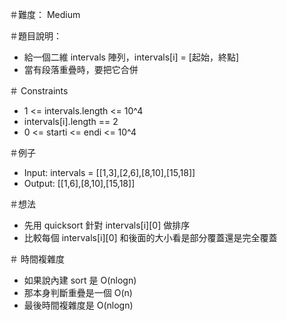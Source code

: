 ＃難度： Medium

＃題目說明： 
- 給一個二維 intervals 陣列，intervals[i] = [起始，終點]
- 當有段落重疊時，要把它合併

＃ Constraints
- 1 <= intervals.length <= 10^4
- intervals[i].length == 2
- 0 <= starti <= endi <= 10^4

＃例子
- Input: intervals = [[1,3],[2,6],[8,10],[15,18]]
- Output: [[1,6],[8,10],[15,18]]

＃想法
- 先用 quicksort 針對 intervals[i][0] 做排序
- 比較每個 intervals[i][0] 和後面的大小看是部分覆蓋還是完全覆蓋

＃ 時間複雜度
- 如果說內建 sort 是 O(nlogn)
- 那本身判斷重疊是一個 O(n)
- 最後時間複雜度是 O(nlogn)



    


 


